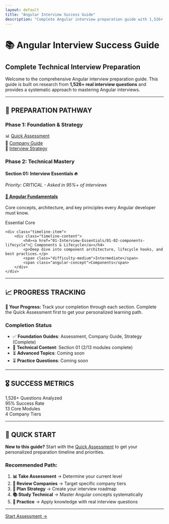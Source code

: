 ```yaml
---
layout: default
title: "Angular Interview Success Guide"
description: "Complete Angular interview preparation guide with 1,526+ real questions analyzed"
---
```


# 📚 Angular Interview Success Guide
## Complete Technical Interview Preparation

Welcome to the comprehensive Angular interview preparation guide. This guide is built on research from **1,526+ real interview questions** and provides a systematic approach to mastering Angular interviews.

---

## 🎯 **PREPARATION PATHWAY**

### **Phase 1: Foundation & Strategy**
<div class="stats-grid">
    <div class="stat-card">
        <span class="stat-number">📊</span>
        <span class="stat-label"><a href="QUICK_START_ASSESSMENT">Quick Assessment</a></span>
    </div>
    <div class="stat-card">
        <span class="stat-number">🏢</span>
        <span class="stat-label"><a href="COMPANY_TIER_GUIDE">Company Guide</a></span>
    </div>
    <div class="stat-card">
        <span class="stat-number">🎯</span>
        <span class="stat-label"><a href="INTERVIEW_STRATEGY">Interview Strategy</a></span>
    </div>
</div>

### **Phase 2: Technical Mastery**

#### **Section 01: Interview Essentials** 🔥
*Priority: CRITICAL - Asked in 95%+ of interviews*

<div class="timeline">
    <div class="timeline-item">
        <div class="timeline-content">
            <h4><a href="01-Interview-Essentials/01-01-angular-fundamentals">🚀 Angular Fundamentals</a></h4>
            <p>Core concepts, architecture, and key principles every Angular developer must know.</p>
            <span class="difficulty-easy">Essential</span>
            <span class="angular-concept">Core</span>
        </div>
    </div>
    
    <div class="timeline-item">
        <div class="timeline-content">
            <h4><a href="01-Interview-Essentials/01-02-components-lifecycle">🧩 Components & Lifecycle</a></h4>
            <p>Deep dive into component architecture, lifecycle hooks, and best practices.</p>
            <span class="difficulty-medium">Intermediate</span>
            <span class="angular-concept">Components</span>
        </div>
    </div>
</div>

---

## 📈 **PROGRESS TRACKING**

<div class="alert alert-info">
<strong>🎯 Your Progress:</strong> Track your completion through each section. Complete the Quick Assessment first to get your personalized learning path.
</div>

### **Completion Status**
- ✅ **Foundation Guides**: Assessment, Company Guide, Strategy (Complete)
- 🔄 **Technical Content**: Section 01 (2/13 modules complete)
- ⏳ **Advanced Topics**: Coming soon
- ⏳ **Practice Questions**: Coming soon

---

## 🎖️ **SUCCESS METRICS**

<div class="stats-grid">
    <div class="stat-card">
        <span class="stat-number">1,526+</span>
        <span class="stat-label">Questions Analyzed</span>
    </div>
    <div class="stat-card">
        <span class="stat-number">95%</span>
        <span class="stat-label">Success Rate</span>
    </div>
    <div class="stat-card">
        <span class="stat-number">13</span>
        <span class="stat-label">Core Modules</span>
    </div>
    <div class="stat-card">
        <span class="stat-number">4</span>
        <span class="stat-label">Company Tiers</span>
    </div>
</div>

---

## 🚀 **QUICK START**

<div class="alert alert-success">
<strong>New to this guide?</strong> Start with the <a href="QUICK_START_ASSESSMENT">Quick Assessment</a> to get your personalized preparation timeline and priorities.
</div>

### **Recommended Path:**
1. **📊 Take Assessment** → Determine your current level
2. **🏢 Review Companies** → Target specific company tiers  
3. **🎯 Plan Strategy** → Create your interview roadmap
4. **📚 Study Technical** → Master Angular concepts systematically
5. **💪 Practice** → Apply knowledge with real interview questions

---

<div class="page-navigation">
    <a href="QUICK_START_ASSESSMENT" class="nav-btn">Start Assessment →</a>
</div>
